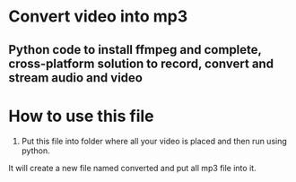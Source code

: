 # Convert video into mp3
## Python code to install ffmpeg and complete, cross-platform solution to record, convert and stream audio and video
# How to use this file
1. Put this file into folder where all your video is placed and then run using python.

It will create a new file named converted and put all mp3 file into it.
